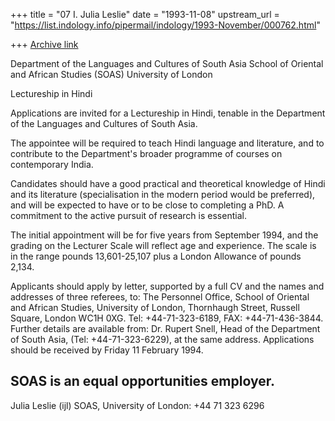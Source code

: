 +++
title = "07 I. Julia Leslie"
date = "1993-11-08"
upstream_url = "https://list.indology.info/pipermail/indology/1993-November/000762.html"

+++
[Archive link](https://list.indology.info/pipermail/indology/1993-November/000762.html)

Department of the Languages and Cultures of South Asia
School of Oriental and African Studies
(SOAS)
University of London

Lectureship in Hindi

Applications are invited for a Lectureship in Hindi, tenable in the
Department of the Languages and Cultures of South Asia.

The appointee will be required to teach Hindi language and literature,
and to contribute to the Department's broader programme of courses on
contemporary India.

Candidates should have a good practical and theoretical knowledge of
Hindi and its literature (specialisation in the modern period would
be preferred), and will be expected to have or to be close to completing
a PhD. A commitment to the active pursuit of research is essential.

The initial appointment will be for five years from September 1994,
and the grading on the Lecturer Scale will reflect age and experience.
The scale is in the range pounds 13,601-25,107 plus a London Allowance
of pounds 2,134.

Applicants should apply by letter, supported by a full CV and the names and
addresses of three referees, to: The Personnel Office, School of Oriental
and African Studies, University of London, Thornhaugh Street, Russell
Square, London WC1H 0XG. Tel: +44-71-323-6189, FAX: +44-71-436-3844.
Further details are available from: Dr. Rupert Snell, Head of the
Department of South Asia, (Tel: +44-71-323-6229), at the same address.
Applications should be received by Friday 11 February 1994.

SOAS is an equal opportunities employer.
 -----
 Julia Leslie (ijl)        SOAS, University of London: +44 71 323 6296





